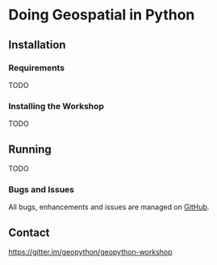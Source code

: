 # Doing Geospatial in Python

## Installation

### Requirements

TODO

### Installing the Workshop

TODO

## Running

TODO

### Bugs and Issues

All bugs, enhancements and issues are managed on [GitHub](https://github.com/geopython/geopython-workshop/issues).

## Contact

https://gitter.im/geopython/geopython-workshop
